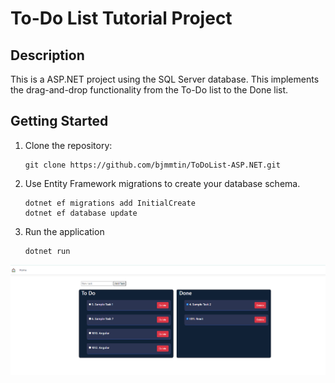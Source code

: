 # To-Do List Tutorial Project
## Description
This is a ASP.NET project using the SQL Server database.
This implements the drag-and-drop functionality from the To-Do list to the Done list.
## Getting Started

1. Clone the repository:
    ```
    git clone https://github.com/bjmmtin/ToDoList-ASP.NET.git

2. Use Entity Framework migrations to create your database schema.
    ```
    dotnet ef migrations add InitialCreate
    dotnet ef database update

3. Run the application
    ```
    dotnet run

<img src="sample.png">
